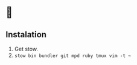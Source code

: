 :cookie:
========

Instalation
-----------

1. Get stow.
2. `stow bin bundler git mpd ruby tmux vim -t ~`
